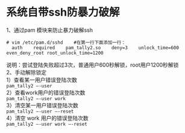 系统自带ssh防暴力破解
===================
1、通过pam 模块来防止暴力破解ssh
```
# vim /etc/pam.d/sshd    #在第一行下面添加一行：
  auth    required    pam_tally2.so    deny=3    unlock_time=600 even_deny_root root_unlock_time=1200
```  
说明：尝试登陆失败超过3次，普通用户600秒解锁，root用户1200秒解锁  
2、手动解除锁定  
1）查看某一用户错误登陆次数  
``` pam_tally2 –-user ```  
2）查看work用户的错误登陆次数  
``` pam_tally2 –-user work ```  
3）清空某一用户错误登陆次数  
``` pam_tally2 –-user –-reset ```  
4）清空 work 用户的错误登陆次数  
``` pam_tally2 –-user work –-reset ```  
